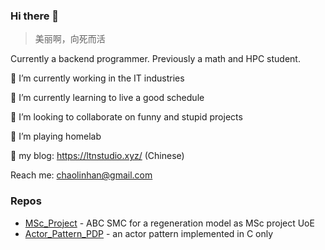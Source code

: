 ### Hi there 👋
> 美丽啊，向死而活

Currently a backend programmer. Previously a math and HPC student.

🔭 I’m currently working in the IT industries

🌱 I’m currently learning to live a good schedule

👯 I’m looking to collaborate on funny and stupid projects

🤔 I’m playing homelab

🌚 my blog: https://ltnstudio.xyz/ (Chinese)

Reach me: chaolinhan@gmail.com

### Repos

- [MSc_Project](https://github.com/chaolinhan/MSc_Project) - ABC SMC for a regeneration model as MSc project UoE
- [Actor_Pattern_PDP](https://github.com/chaolinhan/Actor_Pattern_PDP) - an actor pattern implemented in C only
